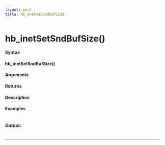 ```yaml
---
layout: post
title: hb_inetSetSndBufSize
---
```


# hb_inetSetSndBufSize()


#### Syntax

#### hb_inetSetSndBufSize()

#### Arguments

#### Returns

#### Description

#### Examples

```

```

##### Output:

```

```

---